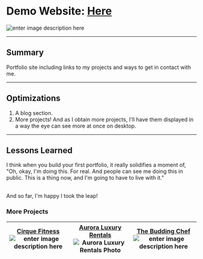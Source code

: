 

# Demo Website: [Here](https://ricky-barfield.netlify.app/)
![enter image description here](https://res.cloudinary.com/dniwvymzt/image/upload/v1697132736/Portfolio/portfolioScreen_miwun1.png)

---
<h2>Summary</h2>
Portfolio site including links to my projects and ways to get in contact with me.

---

<h2>Optimizations</h2>

 1. A blog section.
 2. More projects! And as I obtain more projects, I'll have them displayed in a way the eye can see more at once on desktop.

---
<h2>Lessons Learned</h2>
I think when you build your first portfolio, it really solidifies a moment of, "Oh, okay, I'm doing this. For real. And people can see me doing this in public. This is a thing now, and I'm going to have to live with it." <br><br>

And so far, I'm happy I took the leap!


<h3>More Projects</h3>

|[Cirque Fitness](https://github.com/flbarfield/cirqueFitness) ![enter image description here](https://res.cloudinary.com/dniwvymzt/image/upload/v1697132736/Portfolio/CirqueFitness_wckdlp.gif)| [Aurora Luxury Rentals](https://github.com/flbarfield/auroraLuxuryRentals) ![Aurora Luxury Rentals Photo](https://res.cloudinary.com/dniwvymzt/image/upload/v1697132842/Portfolio/auroraStill_banubq.png)| [The Budding Chef](https://github.com/flbarfield/theBuddingChef) ![enter image description here](https://res.cloudinary.com/dniwvymzt/image/upload/v1697132736/Portfolio/TheBuddingChef_kxhedk.gif) |
|---|---|---|

